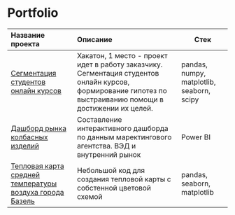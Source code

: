 # Portfolio

|Название проекта|Описание|Стек|
|:-------------------------------------------------------------------|:------------------------------------------------------------------------------------------------|-|
|[Сегментация студентов онлайн курсов](https://github.com/KaterinaFrolkova/portfolio/tree/main/students_segmentation)|Хакатон, 1 место - проект идет в работу заказчику. Сегментация студентов онлайн курсов, формирование гипотез по выстраиванию помощи в достижении их целей. | pandas, numpy, matplotlib, seaborn, scipy
|[Дашборд рынка колбасных изделий](https://github.com/KaterinaFrolkova/portfolio/tree/main/sausages)|Составление интерактивного дашборда по данным маректингового агентства. ВЭД и внутренний рынок| Power BI
|[Тепловая карта средней температуры воздуха города Базель](https://github.com/KaterinaFrolkova/portfolio/tree/main/Basel_tmpr_heatmap)|Небольшой код для создания тепловой карты с собстенной цветовой схемой| pandas, seaborn, matplotlib
